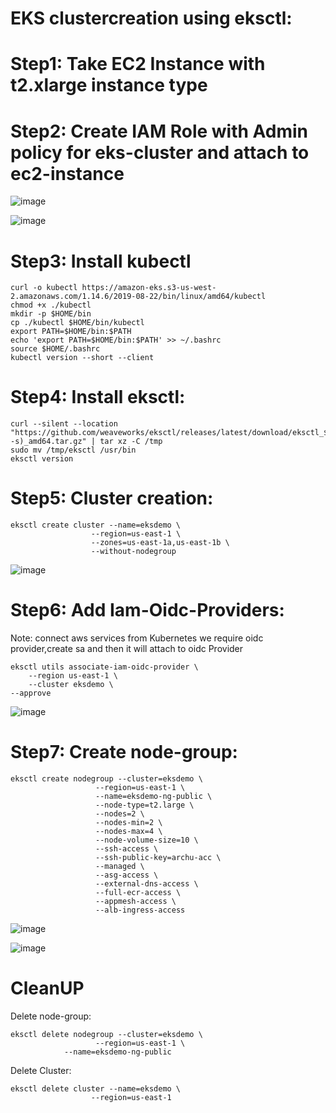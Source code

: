 # EKS clustercreation using eksctl:

# Step1: Take EC2 Instance with t2.xlarge instance type
# Step2: Create IAM Role with Admin policy for eks-cluster and attach to ec2-instance

![image](https://user-images.githubusercontent.com/54719289/113122763-d7568800-920b-11eb-907d-ba4b39f84216.png)

![image](https://user-images.githubusercontent.com/54719289/113121786-e7219c80-920a-11eb-938a-b08a9670c266.png)

# Step3: Install kubectl
	curl -o kubectl https://amazon-eks.s3-us-west-2.amazonaws.com/1.14.6/2019-08-22/bin/linux/amd64/kubectl
	chmod +x ./kubectl
	mkdir -p $HOME/bin
	cp ./kubectl $HOME/bin/kubectl
	export PATH=$HOME/bin:$PATH
	echo 'export PATH=$HOME/bin:$PATH' >> ~/.bashrc
	source $HOME/.bashrc
	kubectl version --short --client

# Step4: Install eksctl:
    curl --silent --location "https://github.com/weaveworks/eksctl/releases/latest/download/eksctl_$(uname -s)_amd64.tar.gz" | tar xz -C /tmp
    sudo mv /tmp/eksctl /usr/bin
    eksctl version

# Step5: Cluster creation:
    eksctl create cluster --name=eksdemo \
                      --region=us-east-1 \
                      --zones=us-east-1a,us-east-1b \
                      --without-nodegroup 

![image](https://user-images.githubusercontent.com/54719289/113126467-93fe1880-920f-11eb-8643-23b5bec09ab3.png)
		      
					  
# Step6: Add Iam-Oidc-Providers:

Note: connect aws services from Kubernetes we require oidc provider,create sa and then it will attach to oidc Provider

    eksctl utils associate-iam-oidc-provider \
        --region us-east-1 \
        --cluster eksdemo \
	--approve
		
![image](https://user-images.githubusercontent.com/54719289/113127899-2f43bd80-9211-11eb-901f-c4d0bb6144db.png)

# Step7: Create node-group:
    eksctl create nodegroup --cluster=eksdemo \
                       --region=us-east-1 \
                       --name=eksdemo-ng-public \
                       --node-type=t2.large \
                       --nodes=2 \
                       --nodes-min=2 \
                       --nodes-max=4 \
                       --node-volume-size=10 \
                       --ssh-access \
                       --ssh-public-key=archu-acc \
                       --managed \
                       --asg-access \
                       --external-dns-access \
                       --full-ecr-access \
                       --appmesh-access \
                       --alb-ingress-access
		       
![image](https://user-images.githubusercontent.com/54719289/113127703-f4da2080-9210-11eb-9a74-c04f07e98159.png)

![image](https://user-images.githubusercontent.com/54719289/113128196-7631b300-9211-11eb-954a-f360dd2dfb5a.png)



					   
# CleanUP
Delete node-group:
			   
    eksctl delete nodegroup --cluster=eksdemo \
                       --region=us-east-1 \
		       	--name=eksdemo-ng-public
Delete Cluster:
				   
    eksctl delete cluster --name=eksdemo \
                      --region=us-east-1					   			   
